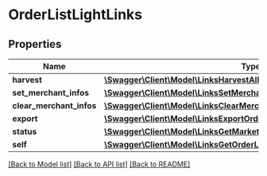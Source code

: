 # OrderListLightLinks

## Properties
Name | Type | Description | Notes
------------ | ------------- | ------------- | -------------
**harvest** | [**\Swagger\Client\Model\LinksHarvestAllLink**](LinksHarvestAllLink.md) |  | 
**set_merchant_infos** | [**\Swagger\Client\Model\LinksSetMerchantOrderInfoListLink**](LinksSetMerchantOrderInfoListLink.md) |  | 
**clear_merchant_infos** | [**\Swagger\Client\Model\LinksClearMerchantOrderInfoListLink**](LinksClearMerchantOrderInfoListLink.md) |  | 
**export** | [**\Swagger\Client\Model\LinksExportOrdersLink**](LinksExportOrdersLink.md) |  | 
**status** | [**\Swagger\Client\Model\LinksGetMarketplaceAccountsSynchronizationLink**](LinksGetMarketplaceAccountsSynchronizationLink.md) |  | 
**self** | [**\Swagger\Client\Model\LinksGetOrderListLightLink**](LinksGetOrderListLightLink.md) |  | 

[[Back to Model list]](../README.md#documentation-for-models) [[Back to API list]](../README.md#documentation-for-api-endpoints) [[Back to README]](../README.md)


